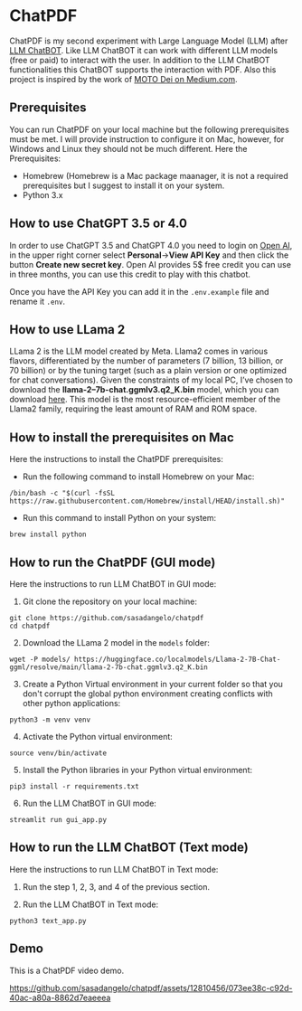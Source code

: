 # ChatPDF

ChatPDF is my second experiment with Large Language Model (LLM) after [LLM ChatBOT](https://github.com/sasadangelo/llmchatbot). Like LLM ChatBOT it can work with different LLM models (free or paid) to interact with the user. In addition to the LLM ChatBOT functionalities this ChatBOT supports the interaction with PDF. Also this project is inspired by the work of [MOTO Dei on Medium.com](https://medium.com/@daydreamersjp/integrating-the-chatpdf-feature-into-a-local-streamlit-chat-interface-including-non-openai-models-dc3cd3c9ed70).

## Prerequisites

You can run ChatPDF on your local machine but the following prerequisites must be met. I will provide instruction to configure it on Mac, however, for Windows and Linux they should not be much different.
Here the Prerequisites:

* Homebrew (Homebrew is a Mac package maanager, it is not a required prerequisites but I suggest to install it on your system.
* Python 3.x

## How to use ChatGPT 3.5 or 4.0

In order to use ChatGPT 3.5 and ChatGPT 4.0 you need to login on [Open AI](https://beta.openai.com/signup), in the upper right corner select **Personal**->**View API Key** and then click the button **Create new secret key**. Open AI provides 5$ free credit you can use in three months, you can use this credit to play with this chatbot.

Once you have the API Key you can add it in the ```.env.example``` file and rename it ```.env```.

## How to use LLama 2

LLama 2 is the LLM model created by Meta. Llama2 comes in various flavors, differentiated by the number of parameters (7 billion, 13 billion, or 70 billion) or by the tuning target (such as a plain version or one optimized for chat conversations). Given the constraints of my local PC, I’ve chosen to download the **llama-2–7b-chat.ggmlv3.q2_K.bin** model, which you can download [here](https://huggingface.co/localmodels/Llama-2-7B-Chat-ggml/tree/main). This model is the most resource-efficient member of the Llama2 family, requiring the least amount of RAM and ROM space.

## How to install the prerequisites on Mac

Here the instructions to install the ChatPDF prerequisites:

* Run the following command to install Homebrew on your Mac:
```
/bin/bash -c "$(curl -fsSL https://raw.githubusercontent.com/Homebrew/install/HEAD/install.sh)"
```

* Run this command to install Python on your system:
```
brew install python
```

## How to run the ChatPDF (GUI mode)

Here the instructions to run LLM ChatBOT in GUI mode:

1. Git clone the repository on your local machine:
  ```
  git clone https://github.com/sasadangelo/chatpdf
  cd chatpdf
  ```

2. Download the LLama 2 model in the ```models``` folder:
  ```
  wget -P models/ https://huggingface.co/localmodels/Llama-2-7B-Chat-ggml/resolve/main/llama-2-7b-chat.ggmlv3.q2_K.bin
  ```

3. Create a Python Virtual environment in your current folder so that you don't corrupt the global python environment creating conflicts with other python applications:
  ```
  python3 -m venv venv
  ```

4. Activate the Python virtual environment:
  ```
  source venv/bin/activate
  ```

5. Install the Python libraries in your Python virtual environment:
  ```
  pip3 install -r requirements.txt
  ```

6. Run the LLM ChatBOT in GUI mode:
  ```
  streamlit run gui_app.py
  ```

## How to run the LLM ChatBOT (Text mode)

Here the instructions to run LLM ChatBOT in Text mode:

1. Run the step 1, 2, 3, and 4 of the previous section.

2. Run the LLM ChatBOT in Text mode:
  ```
  python3 text_app.py
  ```

## Demo

This is a ChatPDF video demo.

https://github.com/sasadangelo/chatpdf/assets/12810456/073ee38c-c92d-40ac-a80a-8862d7eaeeea


